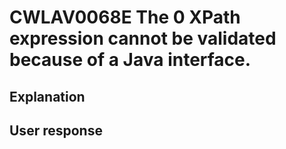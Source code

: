 # CWLAV0068E The 0 XPath expression cannot be validated because of a Java interface.

## Explanation

## User response